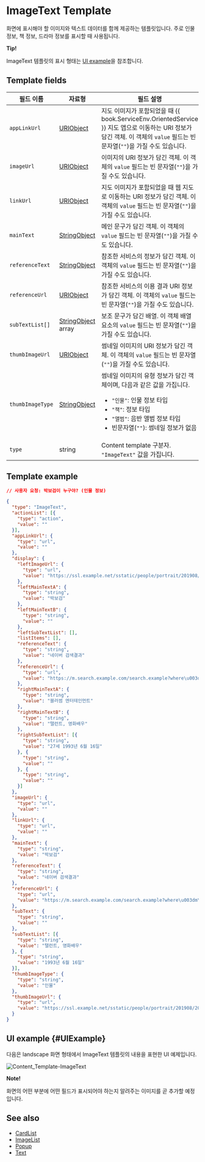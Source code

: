 # ImageText Template
화면에 표시해야 할 이미지와 텍스트 데이터를 함께 제공하는 템플릿입니다. 주로 인물 정보, 책 정보, 드라마 정보를 표시할 때 사용됩니다.

<div class="tip">
<p><strong>Tip!</strong></p>
<p>ImageText 템플릿의 표시 형태는 <a href="#UIExample">UI example</a>을 참조합니다.</p>
</div>

## Template fields

| 필드 이름       | 자료형    | 필드 설명                     |
|---------------|---------|-----------------------------|
| `appLinkUrl`     | [URIObject](/Develop/References/ContentTemplates/Shared_Objects.md#URIObject)             | 지도 이미지가 포함되었을 때 {{ book.ServiceEnv.OrientedService }} 지도 앱으로 이동하는 URI 정보가 담긴 객체. 이 객체의 `value` 필드는 빈 문자열(`""`)을 가질 수도 있습니다.  |
| `imageUrl`       | [URIObject](/Develop/References/ContentTemplates/Shared_Objects.md#URIObject)             | 이미지의 URI 정보가 담긴 객체. 이 객체의 `value` 필드는 빈 문자열(`""`)을 가질 수도 있습니다.                                |
| `linkUrl`        | [URIObject](/Develop/References/ContentTemplates/Shared_Objects.md#URIObject)             | 지도 이미지가 포함되었을 때 웹 지도로 이동하는 URI 정보가 담긴 객체. 이 객체의 `value` 필드는 빈 문자열(`""`)을 가질 수도 있습니다.   |
| `mainText`       | [StringObject](/Develop/References/ContentTemplates/Shared_Objects.md#StringObject)       | 메인 문구가 담긴 객체. 이 객체의 `value` 필드는 빈 문자열(`""`)을 가질 수도 있습니다.                                       |
| `referenceText`  | [StringObject](/Develop/References/ContentTemplates/Shared_Objects.md#StringObject)       | 참조한 서비스의 정보가 담긴 객체. 이 객체의 `value` 필드는 빈 문자열(`""`)을 가질 수도 있습니다.  |
| `referenceUrl`   | [URIObject](/Develop/References/ContentTemplates/Shared_Objects.md#URIObject)             | 참조한 서비스의 이용 결과 URI 정보가 담긴 객체. 이 객체의 `value` 필드는 빈 문자열(`""`)을 가질 수도 있습니다.   |
| `subTextList[]`    | [StringObject](/Develop/References/ContentTemplates/Shared_Objects.md#StringObject) array | 보조 문구가 담긴 배열. 이 객체 배열 요소의 `value` 필드는 빈 문자열(`""`)을 가질 수도 있습니다.                               |
| `thumbImageUrl`  | [URIObject](/Develop/References/ContentTemplates/Shared_Objects.md#URIObject)             | 썸네일 이미지의 URI 정보가 담긴 객체. 이 객체의 `value` 필드는 빈 문자열(`""`)을 가질 수도 있습니다.                           |
| `thumbImageType` | [StringObject](/Develop/References/ContentTemplates/Shared_Objects.md#StringObject)       | 썸네일 이미지의 유형 정보가 담긴 객체이며, 다음과 같은 값을 가집니다. <ul><li><code>"인물"</code>: 인물 정보 타입</li><li><code>"책"</code>: 정보 타입</li><li><code>"앨범"</code>: 음반 앨범 정보 타입</li><li>빈문자열(<code>""</code>): 썸네일 정보가 없음</li></ul> |
| `type`           | string  | Content template 구분자. `"ImageText"` 값을 가집니다.      |

## Template example

```json
// 사용자 요청: 박보검이 누구야? (인물 정보)

{
  "type": "ImageText",
  "actionList": [{
    "type": "action",
    "value": ""
  }],
  "appLinkUrl": {
    "type": "url",
    "value": ""
  },
  "display": {
    "leftImageUrl": {
      "type": "url",
      "value": "https://ssl.example.net/sstatic/people/portrait/201908/20190828135041569.jpg"
    },
    "leftMainTextA": {
      "type": "string",
      "value": "박보검"
    },
    "leftMainTextB": {
      "type": "string",
      "value": ""
    },
    "leftSubTextList": [],
    "listItems": [],
    "referenceText": {
      "type": "string",
      "value": "네이버 검색결과"
    },
    "referenceUrl": {
      "type": "url",
      "value": "https://m.search.example.com/search.example?where\u003dm\u0026sm\u003dmob_lic\u0026query\u003d%EB%B0%95%EB%B3%B4%EA%B2%80%20%ED%94%84%EB%A1%9C%ED%95%84"
    },
    "rightMainTextA": {
      "type": "string",
      "value": "블러썸 엔터테인먼트"
    },
    "rightMainTextB": {
      "type": "string",
      "value": "탤런트, 영화배우"
    },
    "rightSubTextList": [{
      "type": "string",
      "value": "27세 1993년 6월 16일"
    }, {
      "type": "string",
      "value": ""
    }, {
      "type": "string",
      "value": ""
    }]
  },
  "imageUrl": {
    "type": "url",
    "value": ""
  },
  "linkUrl": {
    "type": "url",
    "value": ""
  },
  "mainText": {
    "type": "string",
    "value": "박보검"
  },
  "referenceText": {
    "type": "string",
    "value": "네이버 검색결과"
  },
  "referenceUrl": {
    "type": "url",
    "value": "https://m.search.example.com/search.example?where\u003dm\u0026sm\u003dmob_lic\u0026query\u003d%EB%B0%95%EB%B3%B4%EA%B2%80%20%ED%94%84%EB%A1%9C%ED%95%84"
  },
  "subText": {
    "type": "string",
    "value": ""
  },
  "subTextList": [{
    "type": "string",
    "value": "탤런트, 영화배우"
  }, {
    "type": "string",
    "value": "1993년 6월 16일"
  }],
  "thumbImageType": {
    "type": "string",
    "value": "인물"
  },
  "thumbImageUrl": {
    "type": "url",
    "value": "https://ssl.example.net/sstatic/people/portrait/201908/20190828135041569.jpg"
  }
}
```

## UI example {#UIExample}
다음은 landscape 화면 형태에서 ImageText 템플릿의 내용을 표현한 UI 예제입니다.

![Content_Template-ImageText](/Develop/Assets/Images/Content_Template-ImageText.png)

<div class="note">
  <p><strong>Note!</strong></p>
  <p>화면의 어떤 부분에 어떤 필드가 표시되어야 하는지 알려주는 이미지를 곧 추가할 예정입니다.</p>
</div>

## See also
* [CardList](/Develop/References/ContentTemplates/CardList.md)
* [ImageList](/Develop/References/ContentTemplates/ImageList.md)
* [Popup](/Develop/References/ContentTemplates/Popup.md)
* [Text](/Develop/References/ContentTemplates/Text.md)
